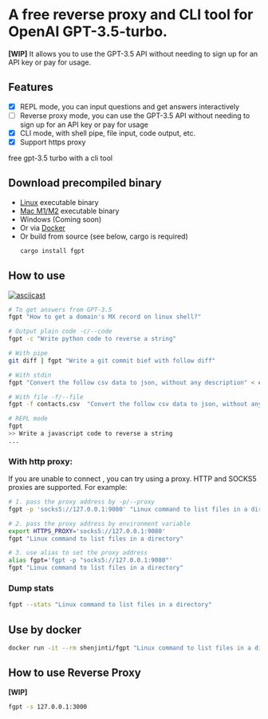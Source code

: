 # A free reverse proxy and CLI tool for OpenAI GPT-3.5-turbo.
**[WIP]** 
It allows you to use the GPT-3.5 API without needing to sign up for an API key or pay for usage. 

## Features
- [x] REPL mode, you can input questions and get answers interactively
- [ ] Reverse proxy mode, you can use the GPT-3.5 API without needing to sign up for an API key or pay for usage
- [x] CLI mode, with shell pipe, file input, code output, etc.
- [x] Support https proxy

free gpt-3.5 turbo with a cli tool 

## Download precompiled binary

- [Linux](https://github.com/shenjinti/fgpt/releases/download/v0.1.1/fgpt-linux-v0.1.1.tar.gz) executable binary
- [Mac M1/M2](https://github.com/shenjinti/fgpt/releases/download/v0.1.1/fgpt-mac_aarch64.tar.gz) executable binary
- Windows (Coming soon)
- Or via [Docker](https://hub.docker.com/r/shenjinti/fgpt)
- Or build from source (see below, cargo is required)
    ```bash
    cargo install fgpt
    ```

## How to use

[![asciicast](https://asciinema.org/a/654921.svg)](https://asciinema.org/a/654921)

```bash
# To get answers from GPT-3.5
fgpt "How to get a domain's MX record on linux shell?"

# Output plain code -c/--code
fgpt -c "Write python code to reverse a string"

# With pipe
git diff | fgpt "Write a git commit bief with follow diff"

# With stdin
fgpt "Convert the follow csv data to json, without any description" < contacts.csv

# With file -f/--file
fgpt -f contacts.csv  "Convert the follow csv data to json, without any description"

# REPL mode
fgpt
>> Write a javascript code to reverse a string
...
```
### With http proxy:
If you are unable to connect , you can try using a proxy. HTTP and SOCKS5 proxies are supported. For example:

```bash
# 1. pass the proxy address by -p/--proxy
fgpt -p 'socks5://127.0.0.1:9080' "Linux command to list files in a directory"

# 2. pass the proxy address by environment variable
export HTTPS_PROXY='socks5://127.0.0.1:9080'
fgpt "Linux command to list files in a directory"

# 3. use alias to set the proxy address
alias fgpt='fgpt -p "socks5://127.0.0.1:9080"'
fgpt "Linux command to list files in a directory"
```

### Dump stats 
```bash
fgpt --stats "Linux command to list files in a directory"
```

## Use by docker
```bash
docker run -it --rm shenjinti/fgpt "Linux command to list files in a directory"
```

## How to use Reverse Proxy
**[WIP]**
```bash
fgpt -s 127.0.0.1:3000
```
